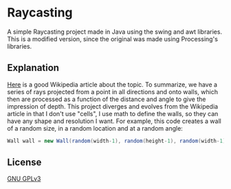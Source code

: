 # Raycasting
A simple Raycasting project made in Java using the swing and awt libraries.<br/>
This is a modified version, since the original was made using Processing's libraries.

## Explanation
[Here](https://en.wikipedia.org/wiki/Ray_casting) is a good Wikipedia article about the topic. To summarize, we have a series of rays projected from a point in all directions and onto walls, which then are processed as a function of the distance and angle to give the impression of depth.
This project diverges and evolves from the Wikipedia article in that I don't use "cells", I use math to define the walls, so they can have any shape and resolution I want. 
For example, this code creates a wall of a random size, in a random location and at a random angle:
```Java
Wall wall = new Wall(random(width-1), random(height-1), random(width-1), random(height-1));
```

## License
[GNU GPLv3](https://choosealicense.com/licenses/gpl-3.0/)
